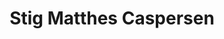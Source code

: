 ---
title: "Stig Matthes Caspersen"
prifile_image: "Stig"
position: "Kontaktchef"
phone: ""
mobil: "+45 6016 8185"
mail: "stig@mediegruppen.net"
tags:
    - team
    - team_home
    - team_design
---
